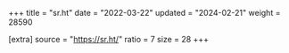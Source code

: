 +++
title = "sr.ht"
date = "2022-03-22"
updated = "2024-02-21"
weight = 28590

[extra]
source = "https://sr.ht/"
ratio = 7
size = 28
+++
